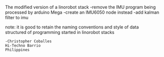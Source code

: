 The modified version of a linorobot stack
-remove the IMU program being processed by arduino Mega
-create an IMU6050 node instead
-add kalman filter to imu

note:
    it is good to retain the naming conventions and style 
    of data structured of programming started in linorobot 
    stacks
    
    
    -Christopher Coballes
    Hi-Techno Barrio
    Philippines
